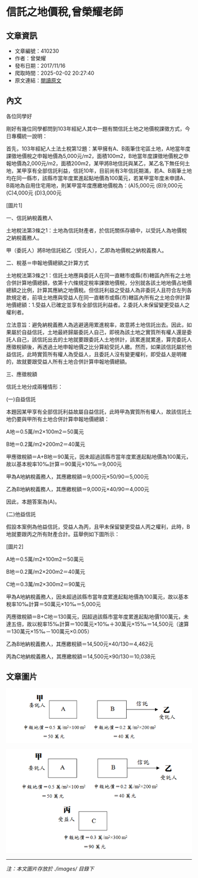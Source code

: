 # 信託之地價稅,曾榮耀老師

## 文章資訊
- 文章編號：410230
- 作者：曾榮耀
- 發布日期：2017/11/16
- 爬取時間：2025-02-02 20:27:40
- 原文連結：[閱讀原文](https://real-estate.get.com.tw/Columns/detail.aspx?no=410230)

## 內文
各位同學好

剛好有幾位同學都問到103年經紀人其中一題有關信託土地之地價稅課徵方式，今日專欄統一說明：

首先，103年經紀人土法土稅第12題：某甲擁有A、B兩筆住宅區土地，A地當年度課徵地價稅之申報地價為5,000元/m2，面積100m2，B地當年度課徵地價稅之申報地價為2,000元/m2，面積200m2，某甲將B地信託與某乙，某乙名下無任何土地，某甲享有全部信託利益，信託10年，目前尚有3年信託期滿，若A、B兩筆土地均在同一縣市，該縣市當年度累進起點地價為100萬元，若某甲當年度未申請A、B兩地為自用住宅用地，則某甲當年度應繳地價稅為：(A)5,000元 (B)9,000元 (C)4,000元 (D)3,000元

[圖片1]

一、信託納稅義務人

土地稅法第3條之1：土地為信託財產者，於信託關係存續中，以受託人為地價稅之納稅義務人。

甲（委託人）將B地信託給乙（受託人），乙即為地價稅之納稅義務人。

二、稅基＝申報地價總額之計算方式

土地稅法第3條之1：信託土地應與委託人在同一直轄市或縣(市)轄區內所有之土地合併計算地價總額，依第十六條規定稅率課徵地價稅，分別就各該土地地價占地價總額之比例，計算其應納之地價稅。但信託利益之受益人為非委託人且符合左列各款規定者，前項土地應與受益人在同一直轄市或縣(市)轄區內所有之土地合併計算地價總額：1.受益人已確定並享有全部信託利益者。2.委託人未保留變更受益人之權利者。

立法意旨：避免納稅義務人為逃避適用累進稅率，故意將土地信託出去。因此，如果屬於自益信託，土地最終歸屬委託人自己，即視為該土地之實質所有權人還是委託人自己，該信託出去的土地就要跟委託人土地併計，該累進就累進，算完委託人應徵稅額後，再透過土地申報地價之比分算給受託人繳。然而，如果該信託屬於他益信託，此時實質所有權人為受益人，且委託人沒有變更權利，即受益人是明確的，故就要跟受益人所有土地合併計算申報地價總額。

三、應徵稅額

信託土地分成兩種情形：

(一)自益信託

本題因某甲享有全部信託利益故屬自益信託，此時甲為實質所有權人，故該信託土地仍要與甲所有土地合併計算申報地價總額：

A地＝0.5萬/m2×100m2＝50萬元

B地＝0.2萬/m2×200m2＝40萬元

甲應徵稅額＝A+B地＝90萬元，因未超過該縣市當年度累進起點地價為100萬元，故以基本稅率10‰計算＝90萬元×10‰＝9,000元

甲為A地納稅義務人，其應繳稅額＝9,000元×50/90＝5,000元

乙為B地納稅義務人，其應繳稅額＝9,000元×40/90＝4,000元

因此，本題答案為(A)。

(二)他益信託

假設本案例為他益信託，受益人為丙，且甲未保留變更受益人丙之權利，此時，B地就要跟丙之所有財產合計。茲舉例如下圖所示：

[圖片2]

A地＝0.5萬/m2×100m2＝50萬元

B地＝0.2萬/m2×200m2＝40萬元

C地＝0.3萬/m2×300m2＝90萬元

甲為A地納稅義務人，因未超過該縣市當年度累進起點地價為100萬元，故以基本稅率10‰計算＝50萬元×10‰＝5,000元

丙應徵稅額＝B+C地＝130萬元，因超過該縣市當年度累進起點地價100萬元，未達五倍，故以稅率15‰計算＝100萬元×10‰＋30萬元×15‰＝14,500元（速算＝130萬元×15‰－100萬元×0.005）

乙為B地納稅義務人，其應繳稅額＝14,500元×40/130＝4,462元

丙為C地納稅義務人，其應繳稅額＝14,500元×90/130＝10,038元

## 文章圖片

![圖片1](./images/410230_2bf70483.png)

![圖片2](./images/410230_8b7268a4.png)


---
*注：本文圖片存放於 ./images/ 目錄下*
